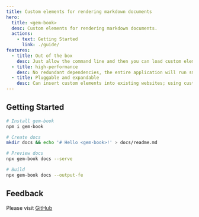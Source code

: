 ```yaml
---
title: Custom elements for rendering markdown documents
hero:
  title: <gem-book>
  desc: Custom elements for rendering markdown documents.
  actions:
    - text: Getting Started
      link: ./guide/
features:
  - title: Out of the box
    desc: Just allow the command line and then you can load custom elements in your website, so that all attention can be paid to document writing
  - title: high-performance
    desc: No redundant dependencies, the entire application will run smoothly with streamlined code
  - title: Pluggable and expandable
    desc: Can insert custom elements into existing websites; using custom elements can also customize display documents very conveniently
---
```


## Getting Started

```bash
# Install gem-book
npm i gem-book

# Create docs
mkdir docs && echo '# Hello <gem-book>!' > docs/readme.md

# Preview docs
npx gem-book docs --serve

# Build
npx gem-book docs --output-fe
```

## Feedback

Please visit [GitHub](https://github.com/mantou132/gem-book)
